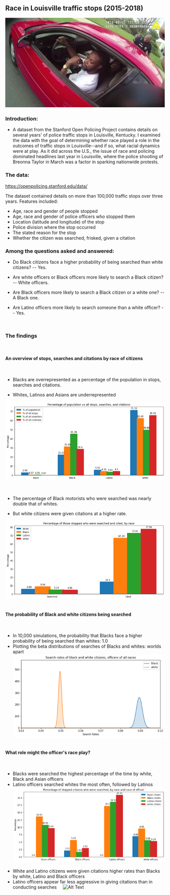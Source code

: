## Race in Louisville traffic stops (2015-2018)


![Alt Text](capstone_images/stopped.jpg)



### Introduction: 

* A dataset from the Stanford Open Policing Project contains details on several years' of police traffic stops in Louisville, Kentucky. I examined the data with the goal of determining whether race played a role in the outcomes of traffic stops in Louisville--and if so, what racial dynamics were at play. As it did across the U.S., the issue of race and policing dominated headlines last year in Louisville, where the police shooting of Breonna Taylor in March was a factor in sparking nationwide protests. 


### The data: 

https://openpolicing.stanford.edu/data/

The dataset contained details on more than 100,000 traffic stops over three years. Features included:

* Age, race and gender of people stopped 
* Age, race and gender of police officers who stopped them
* Location (latitude and longitude) of the stop
* Police division where the stop occurred
* The stated reason for the stop
* Whether the citizen was searched, frisked, given a citation



### Among the questions asked and answered:

* Do Black citizens face a higher probability of being searched than white citizens? 
    -- Yes. 

* Are white officers or Black officers more likely to search a Black citizen?
    -- White officers.
    
* Are Black officers more likely to search a Black citizen or a white one?
    -- A Black one. 

* Are Latino officers more likely to search someone than a white officer?
    -- Yes. 


&nbsp;
&nbsp;
&nbsp;
### The findings
&nbsp;
&nbsp;
#### An overview of stops, searches and citations by race of citizens
&nbsp;
&nbsp;
* Blacks are overrepresented as a percentage of the population in stops, searches and citations.

* Whites, Latinos and Asians are underrepresented
&nbsp;

![Alt Text](capstone_images/pop_all_stops.png)

&nbsp;
&nbsp;

* The percentage of Black motorists who were searched was nearly double that of whites. 

* But white citizens were given citations at a higher rate.
&nbsp;

![Alt Text](capstone_images/stops_pct_searched_race.png)
&nbsp;
&nbsp;
&nbsp;
&nbsp;
#### The probability of Black and white citizens being searched
&nbsp;
* In 10,000 simulations, the probability that Blacks face a higher probability of being searched than whites: 1.0
&nbsp;
* Plotting the beta distributions of searches of Blacks and whites:  worlds apart
&nbsp;
&nbsp;
![Alt Text](capstone_images/black_white_all_officers.png)
&nbsp;
&nbsp;
&nbsp;
&nbsp;
#### What role might the officer's race play? 
&nbsp;
&nbsp;
* Blacks were searched the highest percentage of the time by white, Black and Asian officers
&nbsp;
&nbsp;
* Latino officers searched whites the most often, followed by Latinos
&nbsp;
&nbsp;
![Alt Text](capstone_images/stopped_pct_searched_race_off.png)
&nbsp;
&nbsp;
* White and Latino citizens were given citations higher rates than Blacks by white, Latino and Black officers
&nbsp;
&nbsp;
* Latino officers appear far less aggressive in giving citations than in conducting searches
&nbsp;
&nbsp;
![Alt Text](capstone_images/stopped_cited_race_race)










































